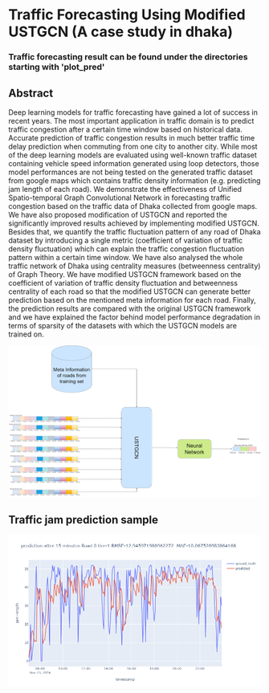 # Traffic Forecasting Using Modified USTGCN (A case study in dhaka)

### Traffic forecasting result can be found under the directories starting with 'plot_pred'

## Abstract

Deep learning models for traffic forecasting have gained a lot of success in recent years. The most important 
application in traffic domain is to predict traffic congestion after a certain time window based on historical data. 
Accurate prediction of traffic congestion results in much better traffic time delay prediction when commuting from 
one city to another city. While most of the deep learning models are evaluated using well-known traffic dataset
containing vehicle speed information generated using loop detectors, those model performances are not being tested 
on the generated traffic dataset from google maps which contains traffic density information (e.g. predicting jam 
length of each road). We demonstrate the effectiveness of Unified Spatio-temporal Graph Convolutional Network in 
forecasting traffic congestion based on the traffic data of Dhaka collected from google maps. 
We have also proposed modification of USTGCN and reported the significantly improved results achieved by 
implementing modified USTGCN. Besides that, we quantify the traffic fluctuation pattern of any road of Dhaka 
dataset by introducing a single metric (coefficient of variation of traffic density fluctuation) which can explain the 
traffic congestion fluctuation pattern within a certain time window. We have also analysed the whole traffic network of 
Dhaka using centrality measures (betweenness centrality) of Graph Theory. We have modified USTGCN framework 
based on the coefficient of variation of traffic density fluctuation and betweenness centrality of each road so that the 
modified USTGCN can generate better prediction based on the mentioned meta information for each road. Finally, the 
prediction results are compared with the original USTGCN framework and we have explained the factor behind model 
performance degradation in terms of sparsity of the datasets with which the USTGCN models are trained on.


![modified_ustgcn_diagram](ustgcn_diagram.png)


## Traffic jam prediction sample

![modified_ustgcn_diagram](plot_pred_15_ustgcn_4_cluster_nov_pred_after_15/prediction_after_15_minutes_Road_0_tier_1_day_23.png)